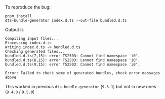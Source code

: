 To reproduce the bug:

```shell
pnpm install
dts-bundle-generator index.d.ts --out-file bundled.d.ts
```

Output is

```text
Compiling input files...
Processing index.d.ts
Writing index.d.ts -> bundled.d.ts
Checking generated files...
bundled.d.ts(7,15): error TS2503: Cannot find namespace 'i0'.
bundled.d.ts(8,15): error TS2503: Cannot find namespace 'i0'.
bundled.d.ts(9,15): error TS2503: Cannot find namespace 'i0'.

Error: Failed to check some of generated bundles, check error messages above
```

This worked in previous `dts-bundle-generator` (`9.3.1`) but not in new ones (`9.4.0` / `9.5.0`)
